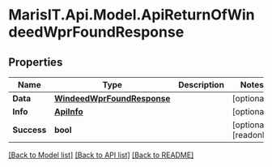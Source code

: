 
# MarisIT.Api.Model.ApiReturnOfWindeedWprFoundResponse

## Properties

Name | Type | Description | Notes
------------ | ------------- | ------------- | -------------
**Data** | [**WindeedWprFoundResponse**](WindeedWprFoundResponse.md) |  | [optional] 
**Info** | [**ApiInfo**](ApiInfo.md) |  | [optional] 
**Success** | **bool** |  | [optional] [readonly] 

[[Back to Model list]](../README.md#documentation-for-models)
[[Back to API list]](../README.md#documentation-for-api-endpoints)
[[Back to README]](../README.md)

